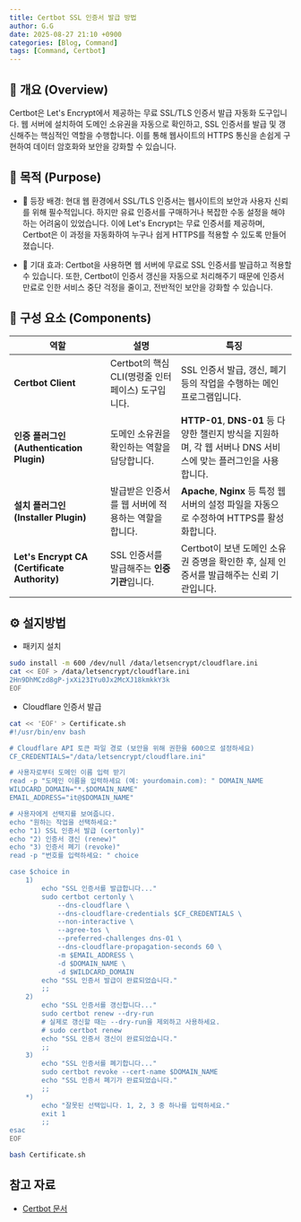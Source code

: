 ```yaml
---
title: Certbot SSL 인증서 발급 방법
author: G.G
date: 2025-08-27 21:10 +0900
categories: [Blog, Command]
tags: [Command, Certbot]
---
```


## 📘 개요 (Overview)
Certbot은 Let's Encrypt에서 제공하는 무료 SSL/TLS 인증서 발급 자동화 도구입니다. 웹 서버에 설치하여 도메인 소유권을 자동으로 확인하고, SSL 인증서를 발급 및 갱신해주는 핵심적인 역할을 수행합니다. 이를 통해 웹사이트의 HTTPS 통신을 손쉽게 구현하여 데이터 암호화와 보안을 강화할 수 있습니다.

## 📌 목적 (Purpose)
- 🧭 등장 배경: 현대 웹 환경에서 SSL/TLS 인증서는 웹사이트의 보안과 사용자 신뢰를 위해 필수적입니다. 하지만 유료 인증서를 구매하거나 복잡한 수동 설정을 해야 하는 어려움이 있었습니다. 이에 Let's Encrypt는 무료 인증서를 제공하며, Certbot은 이 과정을 자동화하여 누구나 쉽게 HTTPS를 적용할 수 있도록 만들어졌습니다.

- 🎯 기대 효과: Certbot을 사용하면 웹 서버에 무료로 SSL 인증서를 발급하고 적용할 수 있습니다. 또한, Certbot이 인증서 갱신을 자동으로 처리해주기 때문에 인증서 만료로 인한 서비스 중단 걱정을 줄이고, 전반적인 보안을 강화할 수 있습니다.


## 📝 구성 요소 (Components)

| 역할 | 설명 | 특징 |
|---|---|---|
| **Certbot Client** | Certbot의 핵심 CLI(명령줄 인터페이스) 도구입니다. | SSL 인증서 발급, 갱신, 폐기 등의 작업을 수행하는 메인 프로그램입니다. |
| **인증 플러그인 (Authentication Plugin)** | 도메인 소유권을 확인하는 역할을 담당합니다. | **HTTP-01**, **DNS-01** 등 다양한 챌린지 방식을 지원하며, 각 웹 서버나 DNS 서비스에 맞는 플러그인을 사용합니다. |
| **설치 플러그인 (Installer Plugin)** | 발급받은 인증서를 웹 서버에 적용하는 역할을 합니다. | **Apache**, **Nginx** 등 특정 웹 서버의 설정 파일을 자동으로 수정하여 HTTPS를 활성화합니다. |
| **Let's Encrypt CA (Certificate Authority)** | SSL 인증서를 발급해주는 **인증 기관**입니다. | Certbot이 보낸 도메인 소유권 증명을 확인한 후, 실제 인증서를 발급해주는 신뢰 기관입니다. |

## ⚙️ 설지방법

- 패키지 설치

```bash
sudo install -m 600 /dev/null /data/letsencrypt/cloudflare.ini
cat << EOF > /data/letsencrypt/cloudflare.ini
2Hn9DhMCzd8gP-jxXi23IYu0Jx2McXJ18kmkkY3k
EOF
```

- Cloudflare 인증서 발급

```bash
cat << 'EOF' > Certificate.sh
#!/usr/bin/env bash

# Cloudflare API 토큰 파일 경로 (보안을 위해 권한을 600으로 설정하세요)
CF_CREDENTIALS="/data/letsencrypt/cloudflare.ini"

# 사용자로부터 도메인 이름 입력 받기
read -p "도메인 이름을 입력하세요 (예: yourdomain.com): " DOMAIN_NAME
WILDCARD_DOMAIN="*.$DOMAIN_NAME"
EMAIL_ADDRESS="it@$DOMAIN_NAME"

# 사용자에게 선택지를 보여줍니다.
echo "원하는 작업을 선택하세요:"
echo "1) SSL 인증서 발급 (certonly)"
echo "2) 인증서 갱신 (renew)"
echo "3) 인증서 폐기 (revoke)"
read -p "번호를 입력하세요: " choice

case $choice in
    1)
        echo "SSL 인증서를 발급합니다..."
        sudo certbot certonly \
            --dns-cloudflare \
            --dns-cloudflare-credentials $CF_CREDENTIALS \
            --non-interactive \
            --agree-tos \
            --preferred-challenges dns-01 \
            --dns-cloudflare-propagation-seconds 60 \
            -m $EMAIL_ADDRESS \
            -d $DOMAIN_NAME \
            -d $WILDCARD_DOMAIN
        echo "SSL 인증서 발급이 완료되었습니다."
        ;;
    2)
        echo "SSL 인증서를 갱신합니다..."
        sudo certbot renew --dry-run
        # 실제로 갱신할 때는 --dry-run을 제외하고 사용하세요.
        # sudo certbot renew
        echo "SSL 인증서 갱신이 완료되었습니다."
        ;;
    3)
        echo "SSL 인증서를 폐기합니다..."
        sudo certbot revoke --cert-name $DOMAIN_NAME
        echo "SSL 인증서 폐기가 완료되었습니다."
        ;;
    *)
        echo "잘못된 선택입니다. 1, 2, 3 중 하나를 입력하세요."
        exit 1
        ;;
esac
EOF
```

```bash
bash Certificate.sh
```

## 참고 자료
- [Certbot 문서](https://certbot-dns-cloudflare.readthedocs.io/)
